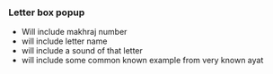 ### Letter box popup
* Will include makhraj number
* will include letter name
* will include a sound of that letter
* will include some common known example from very known ayat